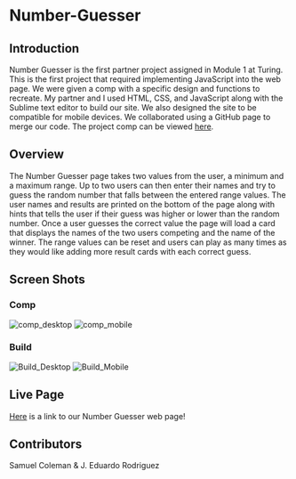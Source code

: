 # Number-Guesser

## Introduction

Number Guesser is the first partner project assigned in Module 1 at Turing. This is the first project that required implementing JavaScript into the web page. We were given a comp with a specific design and functions to recreate. My partner and I used HTML, CSS, and JavaScript along with the Sublime text editor to build our site. We also designed the site to be compatible for mobile devices. We collaborated using a GitHub page to merge our code. The project comp can be viewed [here](http://frontend.turing.io/projects/number-guesser-doubles.html). 

## Overview

The Number Guesser page takes two values from the user, a minimum and a maximum range. Up to two users can then enter their names and try to guess the random number that falls between the entered range values. The user names and results are printed on the bottom of the page along with hints that tells the user if their guess was higher or lower than the random number. Once a user guesses the correct value the page will load a card that displays the names of the two users competing and the name of the winner. The range values can be reset and users can play as many times as they would like adding more result cards with each correct guess.

## Screen Shots

### Comp
![comp_desktop](https://user-images.githubusercontent.com/48504854/61016528-27612d00-a34d-11e9-95cf-838adfe06681.jpg)
![comp_mobile](https://user-images.githubusercontent.com/48504854/61016536-2d570e00-a34d-11e9-8fc4-ee0facc52ba1.jpg)

### Build
![Build_Desktop](https://user-images.githubusercontent.com/48504854/61016511-1ca69800-a34d-11e9-9ced-513d00de9093.png)
![Build_Mobile](https://user-images.githubusercontent.com/48504854/61016519-23350f80-a34d-11e9-974c-b474d45c5b00.png)

## Live Page

[Here](https://jeduardorjx.github.io/number-guesser/) is a link to our Number Guesser web page!

## Contributors

Samuel Coleman & J. Eduardo Rodriguez
